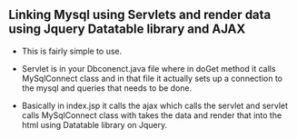 ## Linking Mysql using Servlets and render data using Jquery Datatable library and AJAX

- This is fairly simple to use.
- Servlet is in your Dbconenct.java file where in doGet method it calls MySqlConnect class and in that file it actually sets up a connection to the mysql and queries that needs to be done.

- Basically in index.jsp it calls the ajax which calls the servlet and servlet calls MySqlConnect class with takes the data and render that into the html using Datatable library on Jquery.   
